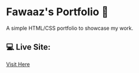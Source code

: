 # Fawaaz's Portfolio 🌟

A simple HTML/CSS portfolio to showcase my work.

## 💻 Live Site:
[Visit Here](https://fawaaz21buha.github.io/portfolio-site/)
